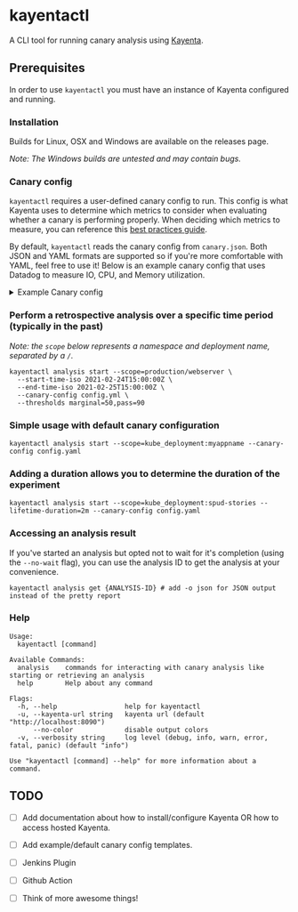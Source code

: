 # kayentactl

A CLI tool for running canary analysis using [Kayenta]().

## Prerequisites

In order to use `kayentactl` you must have an instance of Kayenta configured and running.

### Installation

Builds for Linux, OSX and Windows are available on the releases page. 

*Note: The Windows builds are untested and may contain bugs.*


### Canary config
`kayentactl` requires a user-defined canary config to run. This config is what Kayenta uses to determine which metrics
to consider when evaluating whether a canary is performing properly. When deciding which metrics to measure, you can
reference this [best practices guide](https://spinnaker.io/guides/user/canary/best-practices/).

By default, `kayentactl` reads the canary config from `canary.json`. Both JSON and YAML formats are supported so if you're
more comfortable with YAML, feel free to use it! Below is an example canary config that uses Datadog to measure IO, CPU,
and Memory utilization. 

<details><summary>Example Canary config</summary>
<p>

```yaml
classifier:
  groupWeights:
    MEM: 40
    CPU: 35
    IO: 25
configVersion: "1"
judge:
  name: NetflixACAJudge-v1.0
metrics:
  - groups:
      - MEM
    name: mem-rss
    query:
      metricName: max:docker.mem.rss
      serviceType: datadog
      type: datadog
    scopeName: default
  - groups:
      - MEM
    name: mem-in-use
    query:
      metricName: max:docker.mem.in_use
      serviceType: datadog
      type: datadog
    scopeName: default
  - groups:
      - CPU
    name: cpu-total
    query:
      metricName: avg:docker.cpu.usage
      serviceType: datadog
      type: datadog
    scopeName: default
  - groups:
      - CPU
    name: cpu-sys
    query:
      metricName: avg:docker.cpu.system
      serviceType: datadog
      type: datadog
    scopeName: default
  - groups:
      - CPU
    name: cpu-user
    query:
      metricName: avg:docker.cpu.user
      serviceType: datadog
      type: datadog
    scopeName: default
  - groups:
      - CPU
    name: cpu-threads
    query:
      metricName: max:docker.thread.count
      serviceType: datadog
      type: datadog
    scopeName: default
  - groups:
      - IO
    name: io-bytes-rcvd
    query:
      metricName: avg:docker.net.bytes_rcvd
      serviceType: datadog
      type: datadog
    scopeName: default
  - groups:
      - IO
    name: io-bytes-sent
    query:
      metricName: avg:docker.net.bytes_rcvd
      serviceType: datadog
      type: datadog
    scopeName: default
name: democonfig

```

</p>
</details>

### Perform a retrospective analysis over a specific time period (typically in the past)
_Note: the `scope` below represents a namespace and deployment name, separated by a `/`._
```shell
kayentactl analysis start --scope=production/webserver \
  --start-time-iso 2021-02-24T15:00:00Z \
  --end-time-iso 2021-02-25T15:00:00Z \
  --canary-config config.yml \
  --thresholds marginal=50,pass=90
```

### Simple usage with default canary configuration
```shell
kayentactl analysis start --scope=kube_deployment:myappname --canary-config config.yaml
```

### Adding a duration allows you to determine the duration of the experiment 
```shell
kayentactl analysis start --scope=kube_deployment:spud-stories --lifetime-duration=2m --canary-config config.yaml
 ```

### Accessing an analysis result

If you've started an analysis but opted not to wait for it's completion (using the `--no-wait` flag), you can use the
analysis ID to get the analysis at your convenience.

```shell
kayentactl analysis get {ANALYSIS-ID} # add -o json for JSON output instead of the pretty report
```

### Help

```
Usage:
  kayentactl [command]

Available Commands:
  analysis    commands for interacting with canary analysis like starting or retrieving an analysis
  help        Help about any command

Flags:
  -h, --help                 help for kayentactl
  -u, --kayenta-url string   kayenta url (default "http://localhost:8090")
      --no-color             disable output colors
  -v, --verbosity string     log level (debug, info, warn, error, fatal, panic) (default "info")

Use "kayentactl [command] --help" for more information about a command.
```

## TODO

- [ ] Add documentation about how to install/configure Kayenta OR how to access hosted Kayenta.
- [ ] Add example/default canary config templates.
- [ ] Jenkins Plugin
- [ ] Github Action
- [ ] Think of more awesome things!


